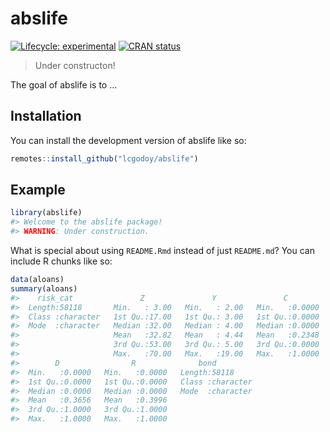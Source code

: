 
<!-- README.md is generated from README.Rmd. Please edit that file -->

# abslife

<!-- badges: start -->

[![Lifecycle:
experimental](https://img.shields.io/badge/lifecycle-experimental-orange.svg)](https://lifecycle.r-lib.org/articles/stages.html#experimental)
[![CRAN
status](https://www.r-pkg.org/badges/version/abslife)](https://CRAN.R-project.org/package=abslife)
<!-- badges: end -->

> Under constructon!

The goal of abslife is to …

## Installation

You can install the development version of abslife like so:

``` r
remotes::install_github("lcgodoy/abslife")
```

## Example

``` r
library(abslife)
#> Welcome to the abslife package!
#> WARNING: Under construction.
```

What is special about using `README.Rmd` instead of just `README.md`?
You can include R chunks like so:

``` r
data(aloans)
summary(aloans)
#>    risk_cat               Z               Y               C         
#>  Length:58118       Min.   : 3.00   Min.   : 2.00   Min.   :0.0000  
#>  Class :character   1st Qu.:17.00   1st Qu.: 3.00   1st Qu.:0.0000  
#>  Mode  :character   Median :32.00   Median : 4.00   Median :0.0000  
#>                     Mean   :32.82   Mean   : 4.44   Mean   :0.2348  
#>                     3rd Qu.:53.00   3rd Qu.: 5.00   3rd Qu.:0.0000  
#>                     Max.   :70.00   Max.   :19.00   Max.   :1.0000  
#>        D                R              bond          
#>  Min.   :0.0000   Min.   :0.0000   Length:58118      
#>  1st Qu.:0.0000   1st Qu.:0.0000   Class :character  
#>  Median :0.0000   Median :0.0000   Mode  :character  
#>  Mean   :0.3656   Mean   :0.3996                     
#>  3rd Qu.:1.0000   3rd Qu.:1.0000                     
#>  Max.   :1.0000   Max.   :1.0000
```
